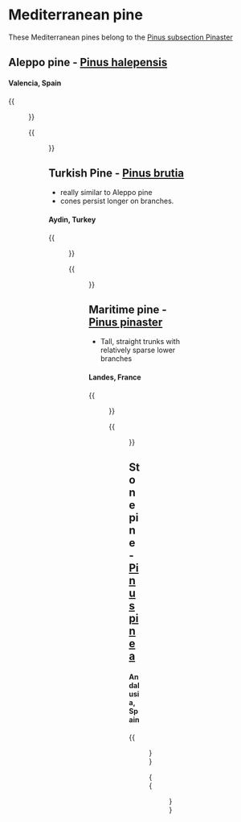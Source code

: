 # Mediterranean pine

These Mediterranean pines belong to the [Pinus subsection Pinaster](https://en.wikipedia.org/wiki/List_of_Pinus_species#Subsection_Pinaster)

## Aleppo pine - [Pinus halepensis](https://en.wikipedia.org/wiki/Pinus_halepensis)

#### Valencia, Spain

{{<figure src="aleppo-pine-es.png"
    link="https://www.google.com/maps/@40.6636865,0.0754124,3a,90y,59.86h,92.95t/data=!3m7!1e1!3m5!1swg2Ot_tLwKmJMC63M2VYwA!2e0!6shttps:%2F%2Fstreetviewpixels-pa.googleapis.com%2Fv1%2Fthumbnail%3Fcb_client%3Dmaps_sv.tactile%26w%3D900%26h%3D600%26pitch%3D-2.946542911964542%26panoid%3Dwg2Ot_tLwKmJMC63M2VYwA%26yaw%3D59.85557537458714!7i16384!8i8192?entry=ttu&g_ep=EgoyMDI1MDYxMS4wIKXMDSoASAFQAw%3D%3D" target="_blank">}}


{{<figure src="https://upload.wikimedia.org/wikipedia/commons/thumb/9/96/Pinus_halepensis_range.png/1024px-Pinus_halepensis_range.png" caption="" >}}

## Turkish Pine - [Pinus brutia](https://en.wikipedia.org/wiki/Pinus_brutia)

- really similar to Aleppo pine
- cones persist longer on branches.

#### Aydin, Turkey

{{<figure src="turkish-pine.png"
    link="https://www.google.com/maps/@37.770819,28.739457,3a,95.3y,322.77h,99.00t/data=!3m5!1e1!3m3!1s_O1dMfPjR7ABpYox8mmWAQ!2e0!6shttps%3A%2F%2Fstreetviewpixels-pa.googleapis.com%2Fv1%2Fthumbnail%3Fw%3D900%26h%3D600%26panoid%3D_O1dMfPjR7ABpYox8mmWAQ%26cb_client%3Dmaps_sv.share%26yaw%3D322.7652692475752%26pitch%3D-8.995925367104633%26thumbfov%3D95?coh=235716&entry=tts" target="_blank">}}

{{<figure src="https://upload.wikimedia.org/wikipedia/commons/thumb/0/0a/Pinus_brutia_range.svg/1024px-Pinus_brutia_range.svg.png" caption="" >}}

## Maritime pine - [Pinus pinaster](https://en.wikipedia.org/wiki/Pinus_pinaster)

- Tall, straight trunks with relatively sparse lower branches

#### Landes, France

{{<figure src="maritime-pine.png"
    link="https://www.google.com/maps/@44.3601173,-0.5463421,3a,81.7y,252.38h,107.64t/data=!3m7!1e1!3m5!1skeab9KNbvJ2IggFDoqRHAg!2e0!6shttps:%2F%2Fstreetviewpixels-pa.googleapis.com%2Fv1%2Fthumbnail%3Fcb_client%3Dmaps_sv.tactile%26w%3D900%26h%3D600%26pitch%3D-17.641985310443516%26panoid%3Dkeab9KNbvJ2IggFDoqRHAg%26yaw%3D252.37728289948473!7i16384!8i8192?entry=ttu&g_ep=EgoyMDI1MDYxMS4wIKXMDSoASAFQAw%3D%3D" target="_blank">}}

{{<figure src="https://upload.wikimedia.org/wikipedia/commons/thumb/5/57/Pinus_pinaster_range.svg/982px-Pinus_pinaster_range.svg.png" caption="" >}}

## Stone pine - [Pinus pinea](https://en.wikipedia.org/wiki/Pinus_pinea)

#### Andalusia, Spain

{{<figure src="stone-pine-es.png"
    link="https://www.google.com/maps/@37.1177232,-6.5000636,3a,67.6y,165.7h,88.96t/data=!3m7!1e1!3m5!1sIA2d_RL-bIVXwN5uWGMBNQ!2e0!6shttps:%2F%2Fstreetviewpixels-pa.googleapis.com%2Fv1%2Fthumbnail%3Fcb_client%3Dmaps_sv.tactile%26w%3D900%26h%3D600%26pitch%3D1.0400000000000063%26panoid%3DIA2d_RL-bIVXwN5uWGMBNQ%26yaw%3D165.7!7i16384!8i8192?entry=ttu&g_ep=EgoyMDI1MDYxMS4wIKXMDSoASAFQAw%3D%3D" target="_blank">}}

{{<figure src="https://upload.wikimedia.org/wikipedia/commons/thumb/4/46/Pinus_pinea_range.svg/1024px-Pinus_pinea_range.svg.png" caption="" >}}
